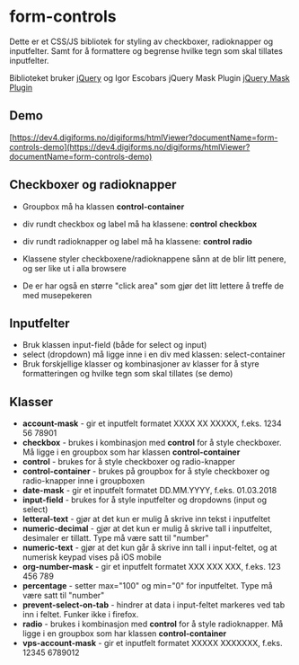 # form-controls

Dette er et CSS/JS bibliotek for styling av checkboxer, radioknapper og inputfelter.
Samt for å formattere og begrense hvilke tegn som skal tillates inputfelter.

Biblioteket bruker [jQuery](https://jquery.com/) og Igor Escobars jQuery Mask Plugin [jQuery Mask Plugin](https://igorescobar.github.io/jQuery-Mask-Plugin/)

## Demo
[https://dev4.digiforms.no/digiforms/htmlViewer?documentName=form-controls-demo](https://dev4.digiforms.no/digiforms/htmlViewer?documentName=form-controls-demo)

## Checkboxer og radioknapper
* Groupbox må ha klassen **control-container**
* div rundt checkbox og label må ha klassene: **control** **checkbox**
* div rundt radioknapper og label må ha klassene: **control** **radio**

* Klassene styler checkboxene/radioknappene sånn at de blir litt penere, og ser like ut i alla browsere
* De er har også en større "click area" som gjør det litt lettere å treffe de med musepekeren


## Inputfelter
* Bruk klassen input-field (både for select og input)
* select (dropdown) må ligge inne i en div med klassen: select-container
* Bruk forskjellige klasser og kombinasjoner av klasser for å styre formatteringen og hvilke tegn som skal tillates (se demo)

## Klasser
* **account-mask** - gir et inputfelt formatet XXXX XX XXXXX, f.eks. 1234 56 78901
* **checkbox** - brukes i kombinasjon med **control** for å style checkboxer. Må ligge i en groupbox som har klassen **control-container**
* **control** - brukes for å style checkboxer og radio-knapper
* **control-container** - brukes på groupbox for å style checkboxer og radio-knapper inne i groupboxen
* **date-mask** - gir et inputfelt formatet DD.MM.YYYY, f.eks. 01.03.2018
* **input-field** - brukes for å style inputfelter og dropdowns (input og select)
* **letteral-text** - gjør at det kun er mulig å skrive inn tekst i inputfeltet
* **numeric-decimal** - gjør at det kun er mulig å skrive tall i inputfeltet, desimaler er tillatt. Type må være satt til "number"
* **numeric-text** - gjør at det kun går å skrive inn tall i input-feltet, og at numerisk keypad vises på iOS mobile
* **org-number-mask** - gir et inputfelt formatet XXX XXX XXX, f.eks. 123 456 789
* **percentage** - setter max="100" og min="0" for inputfeltet. Type må være satt til "number"
* **prevent-select-on-tab** - hindrer at data i input-feltet markeres ved tab inn i feltet. Funker ikke i firefox.
* **radio** - brukes i kombinasjon med **control** for å style radioknapper. Må ligge i en groupbox som har klassen **control-container**
* **vps-account-mask** - gir et inputfelt formatet XXXXX XXXXXXX, f.eks. 12345 6789012
